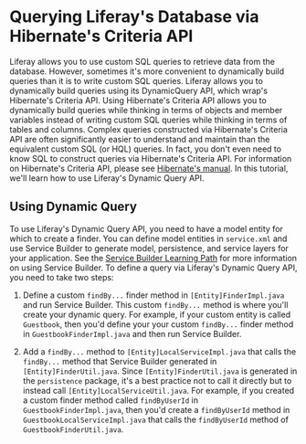 # Querying Liferay's Database via Hibernate's Criteria API

Liferay allows you to use custom SQL queries to retrieve data from the database.
However, sometimes it's more convenient to dynamically build queries than it is
to write custom SQL queries. Liferay allows you to dynamically build queries
using its DynamicQuery API, which wrap's Hibernate's Criteria API. Using
Hibernate's Criteria API allows you to dynamically build queries while thinking
in terms of objects and member variables instead of writing custom SQL queries
while thinking in terms of tables and columns. Complex queries constructed via
Hibernate's Criteria API are often significantly easier to understand and
maintain than the equivalent custom SQL (or HQL) queries. In fact, you don't
even need to know SQL to construct queries via Hibernate's Criteria API. For
information on Hibernate's Criteria API, please see [Hibernate's manual](http://docs.jboss.org/hibernate/orm/4.3/manual/en-US/html_single/#querycriteria).
In this tutorial, we'll learn how to use Liferay's Dynamic Query API.

## Using Dynamic Query

To use Liferay's Dynamic Query API, you need to have a model entity for which to
create a finder. You can define model entities in `service.xml` and use Service
Builder to generate model, persistence, and service layers for your application.
See the [Service Builder Learning Path](www.liferay.com) for more information on
using Service Builder. To define a query via Liferay's Dynamic Query API, you
need to take two steps:

1. Define a custom `findBy...` finder method in `[Entity]FinderImpl.java` and
   run Service Builder. This custom `findBy...` method is where you'll create
   your dynamic query. For example, if your custom entity is called `Guestbook`,
   then you'd define your your custom `findBy...` finder method in
   `GuestbookFinderImpl.java` and then run Service Builder.

2. Add a `findBy...` method to `[Entity]LocalServiceImpl.java` that calls the
   `findBy...` method that Service Builder generated in
   `[Entity]FinderUtil.java`. Since `[Entity]FinderUtil.java` is generated in
   the `persistence` package, it's a best practice not to call it directly but
   to instead call `[Entity]LocalServiceUtil.java`. For example, if you created
   a custom finder method called `findByUserId` in `GuestbookFinderImpl.java`,
   then you'd create a `findByUserId` method in `GuestbookLocalServiceImpl.java`
   that calls the `findByUserId` method of `GuestbookFinderUtil.java`.


